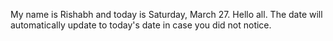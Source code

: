 My name is Rishabh and today is Saturday, March 27. Hello all. The date will automatically update to today's date in case you did not notice.
